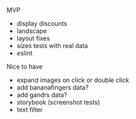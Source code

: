 MVP

- display discounts
- landscape
- layout fixes
- sizes tests with real data
- eslint

Nice to have

- expand images on click or double click
- add bananafingers data?
- add gandrs data?
- storybook (screenshot tests)
- text filter
